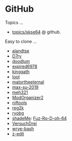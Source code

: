
# GitHub

Topics ...

- [topics/skse64](https://github.com/topics/skse64) @ github.

Easy to clone ...

- [alandtse](https://github.com/alandtse)
- [D7ry](https://github.com/D7ry)
- [doodlum](https://github.com/doodlum)
- [expired6978](https://github.com/expired6978)
- [kinggath](https://github.com/kinggath)
- [loot](https://github.com/loot)
- [matortheeternal](https://github.com/matortheeternal)
- [max-su-2019](https://github.com/max-su-2019)
- [meh321](https://github.com/meh321)
- [ModOrganizer2](https://github.com/ModOrganizer2)
- [niftools](https://github.com/niftools)
- [reg2k](https://github.com/reg2k)
- [ryobg](https://github.com/ryobg)
- [shadeMe](https://github.com/shadeMe): [Fuz-Ro-D-oh-64](https://github.com/shadeMe/Fuz-Ro-D-oh-64)
- [VersuchDrei](https://github.com/VersuchDrei)
- [wrye-bash](https://github.com/wrye-bash)
- [z-edit](https://github.com/z-edit)
